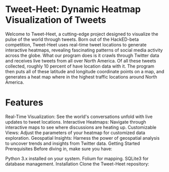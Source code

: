 # Tweet-Heet: Dynamic Heatmap Visualization of Tweets
Welcome to Tweet-Heet, a cutting-edge project designed to visualize the pulse of the world through tweets. Born out of the HackED-beta competition, Tweet-Heet uses real-time tweet locations to generate interactive heatmaps, revealing fascinating patterns of social media activity across the globe.
What our program does is it crawls through Twitter data and receives live tweets from all over North America. Of all these tweets collected, roughly 10 percent of have location data with it. The program then puts all of these latitude and longitude coordinate points on a map, and generates a heat map where in the highest traffic locations around North America.

# Features
Real-Time Visualization: See the world's conversations unfold with live updates to tweet locations.
Interactive Heatmaps: Navigate through interactive maps to see where discussions are heating up.
Customizable Views: Adjust the parameters of your heatmap for customized data exploration.
Geospatial Insights: Harness the power of geospatial analysis to uncover trends and insights from Twitter data.
Getting Started
Prerequisites
Before diving in, make sure you have:

Python 3.x installed on your system.
Folium for mapping.
SQLite3 for database management.
Installation
Clone the Tweet-Heet repository: